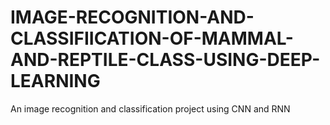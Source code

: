 # IMAGE-RECOGNITION-AND-CLASSIFIICATION-OF-MAMMAL-AND-REPTILE-CLASS-USING-DEEP-LEARNING
An image recognition and classification project using CNN and RNN
